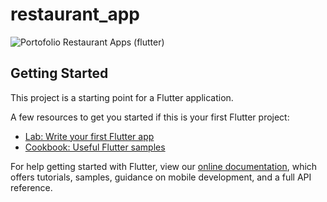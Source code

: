 # restaurant_app

![Portofolio Restaurant Apps (flutter)](https://user-images.githubusercontent.com/43155964/101251839-91ebe780-3750-11eb-8d14-f5d8de442649.png)

## Getting Started

This project is a starting point for a Flutter application.

A few resources to get you started if this is your first Flutter project:

- [Lab: Write your first Flutter app](https://flutter.dev/docs/get-started/codelab)
- [Cookbook: Useful Flutter samples](https://flutter.dev/docs/cookbook)

For help getting started with Flutter, view our
[online documentation](https://flutter.dev/docs), which offers tutorials,
samples, guidance on mobile development, and a full API reference.
